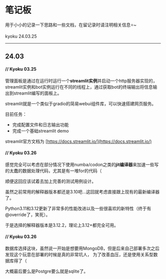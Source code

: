 # 笔记板

用于小小的记录一下思路和一些文档，在留记录时请注明相关信息⭐~

kyoku 24.03.25

---

## 24.03

#### // Kyoku 03.25

管理面板是通过在运行时运行一个**streamlit实例**并启动一个http服务器实现的，streamlit实例和bot实例运行在不同的线程上，通过获取bot的终端输出将信息输出到streamlit编写的面板上。

streamlit就是一个类似于gradio的简易webui组件库，可以快速搭建网页服务。

目前任务：

- 完成配置文件和日志输出功能
- 完成一个基础streamlit demo

streamlit官方文档为 [https://docs.streamlit.io/](https://docs.streamlit.io/)

#### // Kyoku 03.26

感觉完全可以考虑在部分情况下使用numba/codon之类的**jit编译器**来加速一些写的太蠢的数据处理代码，尤其是有一堆for的代码（

顺便这回应该试着去加上完善的测试用例设计。

虽然之前常用的解释器版本都还是3.10吧...这回就考虑直接跟上现有的最新编译器了。

Python3.11和3.12更新了非常多的性能改进以及一些很喜欢的新特性（终于有@override了，笑死）。

于是选择的解释器版本是3.12.2，理论上3.12+都完全可用。

#### // Kyoku 03.26

数据库选择这块，虽然说一开始是想要用MongoDB，但是后来自己部署多次之后发现这个玩意在部署的时候是真的非常坑人，
为了改善血压，还是使用关系型数据库得了（

大概最后要么是Postgre要么就是sqlite了。
